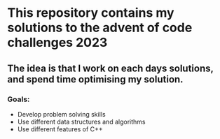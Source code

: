 # This repository contains my solutions to the advent of code challenges 2023

## The idea is that I work on each days solutions, and spend time optimising my solution.

### Goals:
- Develop problem solving skills
- Use different data structures and algorithms
- Use different features of C++
